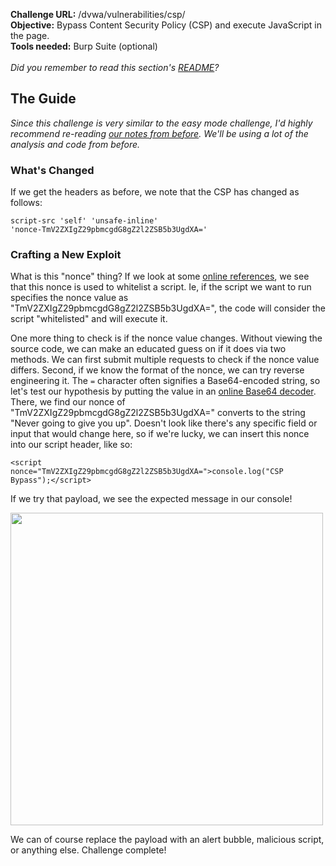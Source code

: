 <b>Challenge URL:</b> /dvwa/vulnerabilities/csp/
<br>
<b>Objective:</b> Bypass Content Security Policy (CSP) and execute JavaScript in the page.
<br>
<b>Tools needed:</b> Burp Suite (optional)
<br><br>
<i>Did you remember to read this section's <a href="https://github.com/keewenaw/dvwa-guide-2019/blob/master/medium/README.md" target="_blank">README</a>?</i>

<h2><b>The Guide</b></h2>

<i>Since this challenge is very similar to the easy mode challenge, I'd highly recommend re-reading <a href="hhttps://github.com/keewenaw/dvwa-guide-2019/blob/master/low/Challenge%2013:%20CSP%20Bypass.md" target="_blank">our notes from before</a>. We'll be using a lot of the analysis and code from before.</i>

<h3><b>What's Changed</b></h3>

If we get the headers as before, we note that the CSP has changed as follows:

<code>script-src 'self' 'unsafe-inline' 'nonce-TmV2ZXIgZ29pbmcgdG8gZ2l2ZSB5b3UgdXA='</code>

<h3><b>Crafting a New Exploit</b></h3>

What is this "nonce" thing? If we look at some <a href="https://www.troyhunt.com/locking-down-your-website-scripts-with-csp-hashes-nonces-and-report-uri/" target="_blank">online references</a>, we see that this nonce is used to whitelist a script. Ie, if the script we want to run specifies the nonce value as "TmV2ZXIgZ29pbmcgdG8gZ2l2ZSB5b3UgdXA=", the code will consider the script "whitelisted" and will execute it. 

One more thing to check is if the nonce value changes. Without viewing the source code, we can make an educated guess on if it does via two methods. We can first submit multiple requests to check if the nonce value differs. Second, if we know the format of the nonce, we can try reverse engineering it. The <code>=</code> character often signifies a Base64-encoded string, so let's test our hypothesis by putting the value in an <a href="https://www.base64decode.org/" target="_blank">online Base64 decoder</a>. There, we find our nonce of "TmV2ZXIgZ29pbmcgdG8gZ2l2ZSB5b3UgdXA=" converts to the string "Never going to give you up". Doesn't look like there's any specific field or input that would change here, so if we're lucky, we can insert this nonce into our script header, like so:

<code>&#60;script nonce="TmV2ZXIgZ29pbmcgdG8gZ2l2ZSB5b3UgdXA="&#62;console.log("CSP Bypass");&#60;/script&#62;</code>

If we try that payload, we see the expected message in our console!

<img src="https://github.com/keewenaw/dvwa-guide-2019/blob/master/medium/screenshots/cspsuccess.png" width="500">

We can of course replace the payload with an alert bubble, malicious script, or anything else. Challenge complete!
